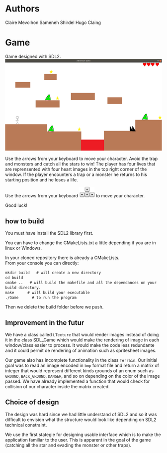 # Authors
Claire Mevolhon
Sameneh Shirdel
Hugo Claing

# Game
Game designed with SDL2.  
<img src="https://github.com/MThreeGame/Game/blob/main/Sample/window.png" width="800">
  
Use the arrows from your keyboard to move your character. Avoid the trap and monsters and 
catch all the stars to win! The player has four lives that are reprensented with four
heart images in the top right corner of the window. If the player encounters a trap or 
a monster he returns to his starting position and he loses a life.

Use the arrows from your keyboard <img src="https://github.com/MThreeGame/Game/blob/main/Sample/keyarrows.png" width="50"> to move your character.

Good luck!  



## how to build
You must have install the SDL2 library first.

You can have to change the CMakeLists.txt a little depending if you are in linux or Windows.  

In your cloned repository there is already a CMakeLists.  
From your console you can directly:  
```
mkdir build   # will create a new directory
cd build
cmake ..   # will build the makefile and all the dependances on your build directory.
make      # will build your executable
./Game      # to run the program

```
Then we delete the build folder before we push.

## Improvement in the futur

We have a class called `LTexture` that would render images instead of doing it in the class
SDL_Game which would make the rendering of image in each window/class easier to process.
It would make the code less redundante and it could permit de rendering of animation such
as spritesheet images.

Our game also has incomplete functionality in the class `Terrain`. Our initial goal was to
read an image encoded in `bmp` format file and return a matrix of integer that would 
represent different kinds grounds of an enum such as `GROUND`, `BACK_GROUND`, `DANGER`,
and so on depending on the color of the image passed. We have already implemented a
function that would check for collision of our character inside the matrix created.

## Choice of design

The design was hard since we had little understand of SDL2 and so it was difficult to
envision what the structure would look like depending on SDL2 technical constraint.

We use the first stategie for designing usable interface which is to make the application
familiar to the user. This is apparent in the goal of the game (catching all the star and
evading the monster or other traps).




